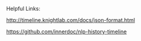 Helpful Links:

http://timeline.knightlab.com/docs/json-format.html


https://github.com/innerdoc/nlp-history-timeline

